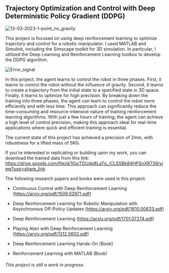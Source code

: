 ## Trajectory Optimization and Control with Deep Deterministic Policy Gradient (DDPG)

![13-03-2023-1-point_no_gravity](https://user-images.githubusercontent.com/103148161/229265495-288010aa-2309-46fe-99c2-b059e3026863.png)

This project is focused on using deep reinforcement learning to optimize trajectory and control for a robotic manipulator. I used MATLAB and Simulink, including the Simscape toolkit for 3D simulation. In particular, I utilized the Deep Learning and Reinforcement Learning toolbox to develop the DDPG algorithm.


![Error_signal](https://user-images.githubusercontent.com/103148161/229266525-d2980524-94fb-4cdd-b95f-89bf38148feb.png)

In this project, the agent learns to control the robot in three phases. First, it learns to control the robot without the influence of gravity. Second, it learns to create a trajectory from the initial state to a specified state in 3D space. Finally, it learns to optimize for high precision.
By breaking down the training into three phases, the agent can learn to control the robot more efficiently and with less time. This approach can significantly reduce the time-consuming and resource-intensive nature of training reinforcement learning algorithms. With just a few hours of training, the agent can achieve a high level of control precision, making this approach ideal for real-time applications where quick and efficient training is essential.

The current state of this project has achieved a precision of 2mm, with robustness for a lifted mass of 5KG.

If you're interested in replicating or building upon my work, you can download the trained data from this link:  https://drive.google.com/file/d/1GsjTDUdq8LaTg_jCLSSBk84HPSnXR739/view?usp=share_link

The following research papers and books were used in this project:

- Continuous Control with Deep Reinforcement Learning (https://arxiv.org/pdf/1509.02971.pdf)

- Deep Reinforcement Learning for Robotic Manipulation with Asynchronous Off-Policy Updates (https://arxiv.org/pdf/1610.00633.pdf)

- Deep Reinforcement Learning (https://arxiv.org/pdf/1701.07274.pdf)

- Playing Atari with Deep Reinforcement Learning (https://arxiv.org/pdf/1312.5602.pdf)

- Deep Reinforcement Learning Hands-On (Book)

- Reinforcement Learning with MATLAB (Book)

###### This project is still a work in progress.

